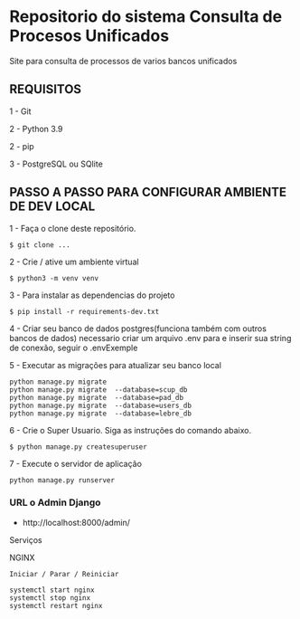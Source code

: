 # Repositorio do sistema Consulta de Procesos Unificados
Site para consulta de processos de varios bancos unificados

## REQUISITOS

1 - Git

2 - Python 3.9

2 - pip

3 - PostgreSQL ou SQlite

## PASSO A PASSO PARA CONFIGURAR AMBIENTE DE DEV LOCAL

1 - Faça o clone deste repositório.
```
$ git clone ...
```

2 - Crie / ative um ambiente virtual
```
$ python3 -m venv venv
```

3 - Para instalar as dependencias do projeto
```
$ pip install -r requirements-dev.txt
```

4 - Criar seu banco de dados postgres(funciona também com outros bancos de dados) necessario criar um arquivo .env para e inserir sua string de conexão,
seguir o .envExemple


5 - Executar as migrações para atualizar seu banco local

```
python manage.py migrate
python manage.py migrate  --database=scup_db 
python manage.py migrate  --database=pad_db
python manage.py migrate  --database=users_db 
python manage.py migrate  --database=lebre_db

```

6 - Crie o Super Usuario. Siga as instruções do comando abaixo.
```
$ python manage.py createsuperuser
```

7 - Execute o servidor de aplicação
```
python manage.py runserver
```

### URL o Admin Django
* http://localhost:8000/admin/



Serviços

NGINX
```
Iniciar / Parar / Reiniciar

systemctl start nginx
systemctl stop nginx
systemctl restart nginx
```




